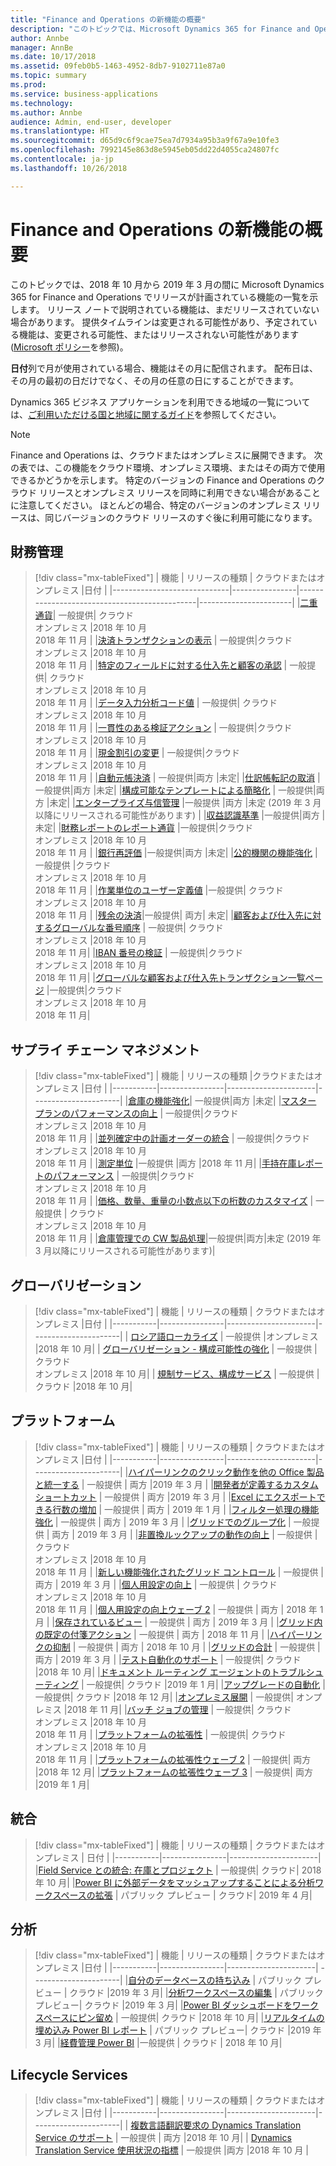 ```yaml
---
title: "Finance and Operations の新機能の概要"
description: "このトピックでは、Microsoft Dynamics 365 for Finance and Operations の 2018 年 10 月リリースで計画されている機能の概要を示します。"
author: Annbe
manager: AnnBe
ms.date: 10/17/2018
ms.assetid: 09feb0b5-1463-4952-8db7-9102711e87a0
ms.topic: summary
ms.prod: 
ms.service: business-applications
ms.technology: 
ms.author: Annbe
audience: Admin, end-user, developer
ms.translationtype: HT
ms.sourcegitcommit: d65d9c6f9cae75ea7d7934a95b3a9f67a9e10fe3
ms.openlocfilehash: 7992145e863d8e5945eb05dd22d4055ca24807fc
ms.contentlocale: ja-jp
ms.lasthandoff: 10/26/2018

---
```

# <a name="summary-of-whats-new-in-finance-and-operations"></a>Finance and Operations の新機能の概要

このトピックでは、2018 年 10 月から 2019 年 3 月の間に Microsoft Dynamics 365 for Finance and Operations でリリースが計画されている機能の一覧を示します。 リリース ノートで説明されている機能は、まだリリースされていない場合があります。 提供タイムラインは変更される可能性があり、予定されている機能は、変更される可能性、またはリリースされない可能性があります ([Microsoft ポリシー](https://go.microsoft.com/fwlink/p/?linkid=2007332)を参照)。

**日付**列で月が使用されている場合、機能はその月に配信されます。 配布日は、その月の最初の日だけでなく、その月の任意の日にすることができます。
    
Dynamics 365 ビジネス アプリケーションを利用できる地域の一覧については、[ご利用いただける国と地域に関するガイド](https://aka.ms/dynamics_365_international_availability_deck)を参照してください。

> [!Note]
> Finance and Operations は、クラウドまたはオンプレミスに展開できます。 次の表では、この機能をクラウド環境、オンプレミス環境、またはその両方で使用できるかどうかを示します。 特定のバージョンの Finance and Operations のクラウド リリースとオンプレミス リリースを同時に利用できない場合があることに注意してください。 ほとんどの場合、特定のバージョンのオンプレミス リリースは、同じバージョンのクラウド リリースのすぐ後に利用可能になります。 


## <a name="financial-management"></a>財務管理
> [!div class="mx-tableFixed"]
> | 機能                     | リリースの種類   | クラウドまたはオンプレミス                      |日付 |
> |-----------------------------|----------------|----------------------------------------------|-----------------------|
> |[二重通貨](dual-currency.md)| 一般提供| クラウド<br>オンプレミス                                |2018 年 10 月<br>2018 年 11 月 |
> |[決済トランザクションの表示](view-settlement-transactions.md) | 一般提供|クラウド<br>オンプレミス                                |2018 年 10 月<br>2018 年 11 月 |
> |[特定のフィールドに対する仕入先と顧客の承認](vendor-customer-approval-fields.md) | 一般提供| クラウド<br>オンプレミス                                |2018 年 10 月<br>2018 年 11 月 |
> |[データ入力分析コード値](data-entry-dimension-values.md) | 一般提供| クラウド<br>オンプレミス                                |2018 年 10 月<br>2018 年 11 月 |
> |[一貫性のある検証アクション](validation-actions-journals.md) | 一般提供|クラウド<br>オンプレミス                                |2018 年 10 月<br>2018 年 11 月 |
> |[現金割引の変更](change-cash-discounts.md) | 一般提供|クラウド<br>オンプレミス                                |2018 年 10 月<br>2018 年 11 月 |
> |[自動元帳決済](automatic-ledger-settlements.md) | 一般提供|両方  |未定|
> |[仕訳帳転記の取消](reverse-journal-posting.md) | 一般提供|両方            |未定|
> |[構成可能なテンプレートによる簡略化](simplication-templates.md) | 一般提供|両方   |未定|
> |[エンタープライズ与信管理](enterprise-credit-management.md) |一般提供 |両方  |未定 (2019 年 3 月以降にリリースされる可能性があります) |
> |[収益認識基準](revenue-recognition.md) |一般提供|両方                     |未定|
> |[財務レポートのレポート通貨](reporting-currency-financial-reporting.md) |一般提供|クラウド<br>オンプレミス                                |2018 年 10 月<br>2018 年 11 月 |
> |[銀行再評価](bank-revaluation.md) |一般提供|両方                     |未定|
> |[公的機関の機能強化](public-sector.md) |一般提供 |クラウド<br>オンプレミス                                |2018 年 10 月<br>2018 年 11 月 |
> |[作業単位のユーザー定義値](operating-unit-user-defined-values.md) |一般提供| クラウド<br>オンプレミス                                |2018 年 10 月<br>2018 年 11 月 |
> |[残余の決済](settle-remainder.md)|一般提供| 両方| 未定|
> |[顧客および仕入先に対するグローバルな番号順序](global-number-sequences.md) | 一般提供| クラウド<br>オンプレミス           |2018 年 10 月<br>2018 年 11 月|
> |[IBAN 番号の検証](iban-number-validation.md) | 一般提供|クラウド<br>オンプレミス              |2018 年 10 月<br>2018 年 11 月|
> |[グローバルな顧客および仕入先トランザクション一覧ページ](global-customer-and-vendor-list.md) |一般提供|クラウド<br>オンプレミス   |2018 年 10 月<br>2018 年 11 月|

## <a name="supply-chain-management"></a>サプライ チェーン マネジメント

> [!div class="mx-tableFixed"]
> | 機能   | リリースの種類  |クラウドまたはオンプレミス  |日付 |
> |-----------|----------------|----------------------|----------------------|
> |[倉庫の機能強化](warehouse-inventory.md)| 一般提供|両方     |未定|
> |[マスター プランのパフォーマンスの向上](master-planning-perf.md) | 一般提供|クラウド<br>オンプレミス                                |2018 年 10 月<br>2018 年 11 月 |
> |[並列確定中の計画オーダーの統合](planned-orders-during-parallel-firming.md) | 一般提供|クラウド<br>オンプレミス                                |2018 年 10 月<br>2018 年 11 月 |
> |[測定単位](uom.md) |一般提供 |両方    |2018 年 11 月|
> |[手持在庫レポートのパフォーマンス](on-hand-inventory-report-performance.md) | 一般提供|クラウド<br>オンプレミス                                |2018 年 10 月<br>2018 年 11 月 |
> |[価格、数量、重量の小数点以下の桁数のカスタマイズ](customize-decimals-for-prices-quantities-and-weight.md) | 一般提供 | クラウド<br>オンプレミス                                |2018 年 10 月<br>2018 年 11 月 |
> |[倉庫管理での CW 製品処理](catch-weight.md)|一般提供|両方|未定 (2019 年 3 月以降にリリースされる可能性があります)|

<!--
## Planned regulatory features
=======
-->

## <a name="globalization"></a>グローバリゼーション

> [!div class="mx-tableFixed"]
> | 機能   | リリースの種類   | クラウドまたはオンプレミス  |日付 |
> |-----------|----------------|----------------------|----------------------|
> | [ロシア語ローカライズ](russian-regulations-on-prem.md)                            | 一般提供 |オンプレミス           |2018 年 10 月|
> | [グローバリゼーション - 構成可能性の強化](globalization-configurability.md)      | 一般提供 |クラウド<br>オンプレミス          |2018 年 10 月|
> | [規制サービス、構成サービス](regulatory-service-configuration.md) | 一般提供 |クラウド           |2018 年 10 月|

## <a name="platform"></a>プラットフォーム

> [!div class="mx-tableFixed"]
> | 機能   | リリースの種類   | クラウドまたはオンプレミス  |日付 |
> |-----------|----------------|----------------------|----------------------|
> |[ハイパーリンクのクリック動作を他の Office 製品と統一する](hyperlink-behavior.md) | 一般提供 |  両方                                |2019 年 3 月 |
> |[開発者が定義するカスタム ショートカット](custom-shortcuts.md) | 一般提供 |  両方                           |2019 年 3 月 |
> |[Excel にエクスポートできる行数の増加](export-more-rows.md)  | 一般提供 | 両方 | 2019 年 1 月 |
> |[フィルター処理の機能強化](filtering-enhancements.md) | 一般提供 | 両方 | 2019 年 3 月 |
> |[グリッドでのグループ化](grouping-in-grids.md)  | 一般提供 | 両方 | 2019 年 3 月 |
> |[非置換ルックアップの動作の向上](non-replacing-lookups.md) | 一般提供 | クラウド<br>オンプレミス                                |2018 年 10 月<br>2018 年 11 月 |
> |[新しい機能強化されたグリッド コントロール](new-grid-control.md) | 一般提供 | 両方 | 2019 年 3 月 |
> |[個人用設定の向上](personalization-improvements.md) | 一般提供 | クラウド<br>オンプレミス                                |2018 年 10 月<br>2018 年 11 月 |
> |[個人用設定の向上ウェーブ 2](personalization-improvements2.md) | 一般提供 | 両方 | 2018 年 1 月 |
> |[保存されているビュー](saved-views.md) | 一般提供 | 両方 | 2019 年 3 月 |
> |[グリッド内の既定の付箋アクション](sticky-default-action.md) | 一般提供 | 両方 | 2018 年 11 月 |
> |[ハイパーリンクの抑制](suppress-hyperlinks.md) | 一般提供 | 両方 | 2018 年 10 月 |
> |[グリッドの合計](grid-totals.md) | 一般提供 | 両方 | 2019 年 3 月 |
> |[テスト自動化のサポート](test-automation-support.md) | 一般提供| クラウド    |2018 年 10 月|
> |[ドキュメント ルーティング エージェントのトラブルシューティング](troubleshoot-document-routing-agent.md) | 一般提供| クラウド    |2019 年 1 月|
> |[アップグレードの自動化](upgrade-automation.md) | 一般提供| クラウド     |2018 年 12 月|
> |[オンプレミス展開](on-premises-deployments.md) | 一般提供|  オンプレミス    |2018 年 11 月|
> |[バッチ ジョブの管理](batch-management.md) | 一般提供| クラウド<br>オンプレミス                                |2018 年 10 月<br>2018 年 11 月 |
> |[プラットフォームの拡張性](platform-extensibility.md) | 一般提供| クラウド<br>オンプレミス                                |2018 年 10 月<br>2018 年 11 月 |
> |[プラットフォームの拡張性ウェーブ 2](platform-extensibility2.md) | 一般提供| 両方     |2018 年 12 月|
> |[プラットフォームの拡張性ウェーブ 3](platform-extensibility3.md) | 一般提供| 両方     |2019 年 1 月|

## <a name="integration"></a>統合

> [!div class="mx-tableFixed"]
> | 機能   | リリースの種類   |  クラウドまたはオンプレミス   | 日付 |
> |-----------|----------------|----------------------|
> |[Field Service との統合: 在庫とプロジェクト](integration-field-service-inventory-projects.md) | 一般提供| クラウド|   2018 年 10 月|
> |[Power BI に外部データをマッシュアップすることによる分析ワークスペースの拡張](extend-analytical-workspaces-mash-up-external-data-powerbi.md) | パブリック プレビュー | クラウド| 2019 年 4 月|

## <a name="analytics"></a>分析

> [!div class="mx-tableFixed"]
> | 機能   | リリースの種類   | クラウドまたはオンプレミス  |日付 |
> |-----------|----------------|----------------------| ----------------------|
> |[自分のデータベースの持ち込み](byod.md) | パブリック プレビュー |   クラウド   |2019 年 3 月|
> |[分析ワークスペースの編集](edit-analytical-workspaces.md) | パブリック プレビュー| クラウド     |2019 年 3 月|
> |[Power BI ダッシュボードをワークスペースにピン留め](pin-power-bi-dashboard.md) | 一般提供| クラウド     |2018 年 10 月|
> |[リアルタイムの埋め込み Power BI レポート](realtime-powerbi.md) | パブリック プレビュー| クラウド     |2019 年 3 月|
> |[経費管理 Power BI](expense-management-power-bi.md) |一般提供 | クラウド | 2018 年 10 月|


## <a name="lifecycle-services"></a>Lifecycle Services 

> [!div class="mx-tableFixed"]
> | 機能   | リリースの種類   | クラウドまたはオンプレミス  |日付 |
> |-----------|----------------|----------------------|----------------------|
> | [複数言語翻訳要求の Dynamics Translation Service のサポート](translation-service.md) | 一般提供 | 両方                             |2018 年 10 月|
> | [Dynamics Translation Service 使用状況の指標](translation-service.md) | 一般提供             |両方                             |2018 年 10 月 |

